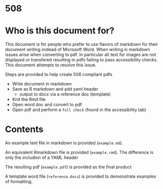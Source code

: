 # 508

# Who is this document for?

This document is for people who prefer to use flavors of markdown for their document writing instead of Microsoft Word.
When writing in markdown issues arise when converting to pdf. In particular alt text for images are not displayed or transfered resulting in pdfs failing to pass accessibility checks. This document attempts to resolve this issue.

Steps are provided to help create 508 compliant pdfs

* Write document in markdown
* Save as R markdown and add yaml header
    + output to docx via a reference doc (template)
* Knit the Rmd file
* Open word doc and convert to pdf
* Open pdf and perform a `full check` (found in the accessibility tab)

# Contents

An example text file in markdown is provided (`example.md`). 

An equivalent Rmarkdown file is provided (`example.rmd`). The difference is only the includion of a YAML header

The resulting pdf (`example.pdf`) is provided as the final product

A template word file (`reference.docx`) is provided to demonstrate examples of formatting.
